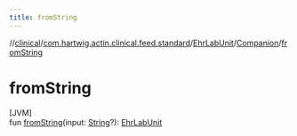 ```yaml
---
title: fromString
---
```

//[clinical](../../../../index.html)/[com.hartwig.actin.clinical.feed.standard](../../index.html)/[EhrLabUnit](../index.html)/[Companion](index.html)/[fromString](from-string.html)



# fromString



[JVM]\
fun [fromString](from-string.html)(input: [String](https://kotlinlang.org/api/latest/jvm/stdlib/kotlin/-string/index.html)?): [EhrLabUnit](../index.html)




